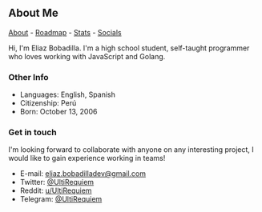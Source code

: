 ## About Me

[About](./ABOUT.md) - [Roadmap](./ROADMAP.md) - [Stats](./stats/) -
[Socials](./ABOUT.md#socials)

Hi, I'm Eliaz Bobadilla. I'm a high school student, self-taught programmer
who loves working with JavaScript and Golang.

### Other Info

- Languages: English, Spanish
- Citizenship: Perú
- Born: October 13, 2006

### Get in touch

I'm looking forward to collaborate with anyone on any interesting project,
I would like to gain experience working in teams!

- E-mail: <eliaz.bobadilladev@gmail.com>
- Twitter: [@UltiRequiem](https://twitter.com/UltiRequiem)
- Reddit: [u/UltiRequiem](https://reddit.com/user/UltiRequiem)
- Telegram: [@UltiRequiem](https://t.me/UltiRequiem)

<!-- Inspiration from @smorimoto's README -->
